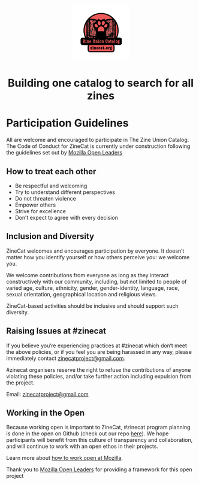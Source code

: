 <p align="center">
<img src="https://github.com/lsrkthelibrarian/zinecat.org/blob/master/zinecat_logo.png" width="150"/>
<h1 align="center">Building one catalog to search for all zines</h1>
</p>

# Participation Guidelines

All are welcome and encouraged to participate in The Zine Union Catalog.  The Code of Conduct for ZineCat is currently under construction following the guidelines set out by [Mozilla Open Leaders](https://mozilla.github.io/open-leadership-training-series/articles/building-communities-of-contributors/write-contributor-guidelines/)

## How to treat each other

* Be respectful and welcoming
* Try to understand different perspectives
* Do not threaten violence
* Empower others
* Strive for excellence
* Don’t expect to agree with every decision

## Inclusion and Diversity

ZineCat welcomes and encourages participation by everyone. It doesn’t matter how you identify yourself or how others perceive you: we welcome you.

We welcome contributions from everyone as long as they interact constructively with our community, including, but not limited to people of varied age, culture, ethnicity, gender, gender-identity, language, race, sexual orientation, geographical location and religious views.

ZineCat-based activities should be inclusive and should support such diversity.

## Raising Issues at #zinecat

If you believe you‘re experiencing practices at #zinecat which don‘t meet the above policies, or if you feel you are being harassed in any way, please immediately contact zinecatproject@gmail.com.

#zinecat organisers reserve the right to refuse the contributions of anyone violating these policies, and/or take further action including expulsion from the project.

Email: zinecatproject@gmail.com

## Working in the Open

Because working open is important to ZineCat, #zinecat program planning is done in the open on Github (check out our repo [here](https://github.com/lsrkthelibrarian/zinecat.org)). We hope participants will benefit from this culture of transparency and collaboration, and will continue to work with an open ethos in their projects. 

Learn more about [how to work open at Mozilla](https://wiki.mozilla.org/Working_open).

Thank you to [Mozilla Open Leaders](https://foundation.mozilla.org/en/opportunity/mozilla-open-leaders/) for providing a framework for this open project
